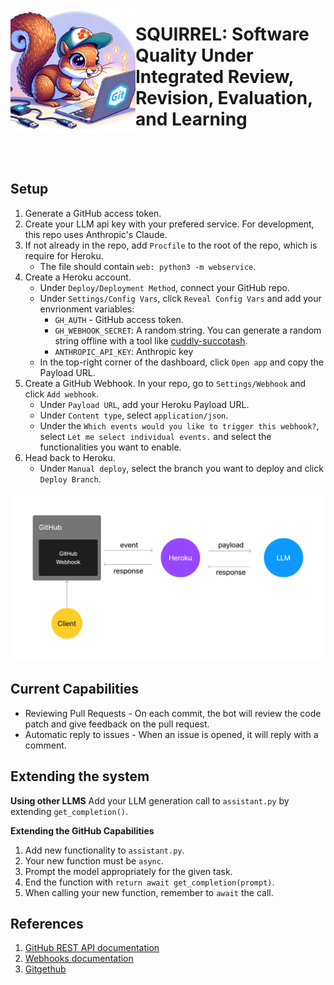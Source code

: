 <p align="center">
    <img src="/assets/logo.jpeg" width="200" height="200" align="left"> 
    <h1>SQUIRREL: Software Quality Under Integrated Review, Revision, Evaluation, and Learning</h1>
</p>
<br/>
<br/>


## Setup
1. Generate a GitHub access token.
2. Create your LLM api key with your prefered service. For development, this repo uses Anthropic's Claude.
3. If not already in the repo, add `Procfile` to the root of the repo, which is require for Heroku.
    - The file should contain `web: python3 -m webservice`.
4. Create a Heroku account.
    - Under `Deploy/Deployment Method`, connect your GitHub repo.
    - Under `Settings/Config Vars`, click `Reveal Config Vars` and add your envrionment variables: 
        - `GH_AUTH` - GitHub access token.
        - `GH_WEBHOOK_SECRET`: A random string. You can generate a random string offline with a tool like [cuddly-succotash](https://github.com/ch3njust1n/cuddly-succotash).
        - `ANTHROPIC_API_KEY`: Anthropic key
    - In the top-right corner of the dashboard, click `Open app` and copy the Payload URL.
5. Create a GitHub Webhook. In your repo, go to `Settings/Webhook` and click `Add webhook`.
    - Under `Payload URL`, add your Heroku Payload URL.
    - Under `Content type`, select `application/json`.
    - Under the `Which events would you like to trigger this webhook?`, select `Let me select individual events.` and select the functionalities you want to enable.
6. Head back to Heroku.
    - Under `Manual deploy`, select the branch you want to deploy and click `Deploy Branch`.


![system-diagram](/assets/github.png)


## Current Capabilities
- Reviewing Pull Requests - On each commit, the bot will review the code patch and give feedback on the pull request.
- Automatic reply to issues - When an issue is opened, it will reply with a comment.

## Extending the system

**Using other LLMS**
Add your LLM generation call to `assistant.py` by extending `get_completion()`.

**Extending the GitHub Capabilities**
1. Add new functionality to `assistant.py`.
2. Your new function must be `async`.
3. Prompt the model appropriately for the given task.
4. End the function with `return await get_completion(prompt)`.
5. When calling your new function, remember to `await` the call.


## References
1. [GitHub REST API documentation](https://docs.github.com/en/rest?apiVersion=2022-11-28)
2. [Webhooks documentation](https://docs.github.com/en/webhooks#events)
3. [Gitgethub](https://gidgethub.readthedocs.io/en/latest/index.html)